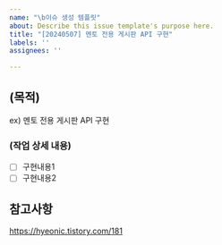 ```yaml
---
name: "\b이슈 생성 템플릿"
about: Describe this issue template's purpose here.
title: "[20240507] 멘토 전용 게시판 API 구현"
labels: ''
assignees: ''

---
```


## (목적) 
ex) 멘토 전용 게시판 API 구현

### (작업 상세 내용)
- [ ] 구현내용1
- [ ] 구현내용2

## 참고사항
https://hyeonic.tistory.com/181
